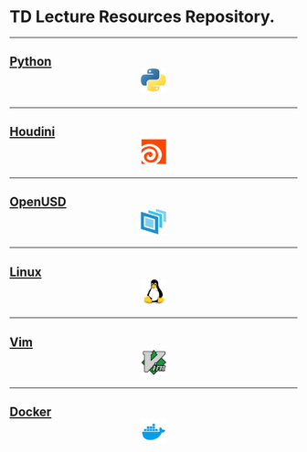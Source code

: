 # TD Lecture Resources Repository.

***
## [Python](python/index.md)<center><img src="./images/logo/python_logo.png" width="45" height="45"></center>
***
## [Houdini](houdini/index.md)<center><img src="./images/logo/houdini_logo.png" width="45" height="45"></center>
***
## [OpenUSD](openusd/index.md)<center><img src="./images/logo/openusd_logo.png" width="45" height="45"></center>
***
## [Linux](linux/index.md)<center><img src="./images/logo/linux_logo.png" width="45" height="45"></center>
***
## [Vim](vim/index.md)<center><img src="./images/logo/vim_logo.png" width="45" height="45"></center>
***
## [Docker](docker/index.md)<center><img src="./images/logo/docker_logo.png" width="45" height="45"></center>
